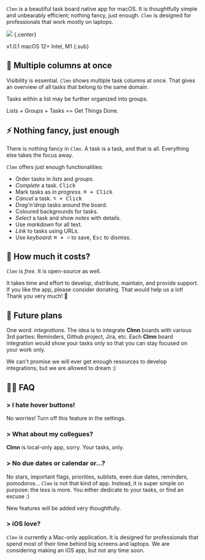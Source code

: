 `Clmn` is a beautiful task board native app for macOS. It is thoughtfully simple and unbearably efficient; nothing fancy, just enough. `Clmn` is designed for professionals that work mostly on laptops.

![](clmn1.png)
{.center}

v1.0.1 macOS 12+ Intel, M1
{.sub}

## 🚀 Multiple columns at once

Visibility is essential. `Clmn` shows multiple task columns at once. That gives an overview of all tasks that belong to the same domain.

Tasks within a list may be further organized into groups.

Lists + Groups + Tasks == Get Things Done.

## ⚡ Nothing fancy, just enough

There is nothing fancy in `Clmn`. A task is a task, and that is all. Everything else takes the focus away.

`Clmn` offers just enough functionalities:

- Order tasks in _lists_ and _groups_.
- _Complete_ a task. <kbd>Click</kbd>
- Mark tasks as _in progress_. <kbd>⌘ + Click</kbd>
- _Cancel_ a task. <kbd>⌥ + Click</kbd>
- _Drag'n'drop_ tasks around the board.
- Coloured backgrounds for tasks.
- _Select_ a task and show _notes_ with details.
- Use _markdown_ for all text.
- _Link_ to tasks using URLs.
- Use _keyboard_: <kbd>⌘ + ⏎</kbd> to save, <kbd>Esc</kbd> to dismiss.

## 🎁 How much it costs?

`Clmn` is _free_. It is open-source as well.

It takes time and effort to develop, distribute, maintain, and provide support. If you like the app, please consider donating. That would help us a lot! Thank you very much! 🙏


## 🔮 Future plans

One word: _integrations_. The idea is to integrate **Clmn** boards with various 3rd parties: Reminders, Github project, Jira, etc. Each **Clmn** board integration would show your tasks only so that you can stay focused on your work only.

We can't promise we will ever get enough resources to develop integrations, but we are allowed to dream :)


## 💁‍♂️ FAQ

### > I hate hover buttons!

No worries! Turn off this feature in the settings.

### > What about my collegues?

**Clmn** is local-only app, sorry. Your tasks, only.

### > No due dates or calendar or...?

No stars, important flags, priorities, sublists, even due dates, reminders, pomodoros... `Clmn` is not that kind of app. Instead, it is super simple on purpose: the less is more. You either dedicate to your tasks, or find an excuse :)

New features will be added very thoughtfully.

### > iOS love?

`Clmn` is currently a Mac-only application. It is designed for professionals that spend most of their time behind big screens and laptops. We are considering making an iOS app, but not any time soon.
